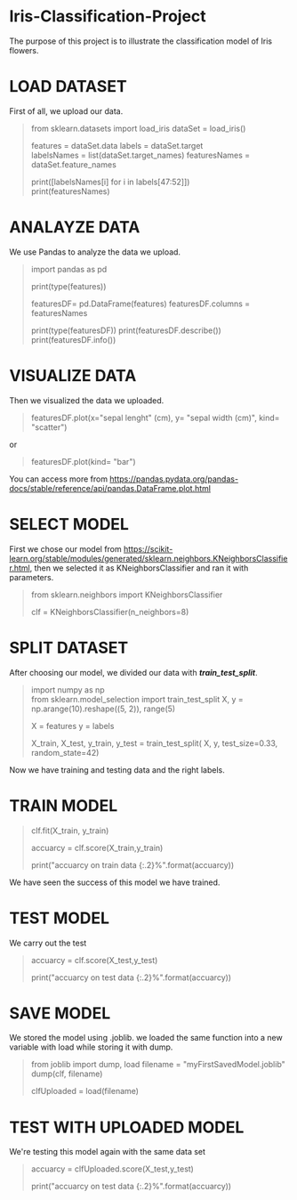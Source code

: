 # Iris-Classification-Project
The purpose of this project is to illustrate the classification model of Iris flowers.




# LOAD DATASET
First of all, we upload our data.

> from sklearn.datasets import load_iris
>dataSet = load_iris()
>
>features = dataSet.data
>labels = dataSet.target                                      
>labelsNames = list(dataSet.target_names)
>featuresNames = dataSet.feature_names                         
>
>print([labelsNames[i] for i in labels[47:52]])               
>print(featuresNames) 




# ANALAYZE DATA 
We use Pandas to analyze the data we upload.

>import pandas as pd
>
>print(type(features))
>
>featuresDF= pd.DataFrame(features)
>featuresDF.columns = featuresNames
>
>print(type(featuresDF))
>print(featuresDF.describe())                                
>print(featuresDF.info())  




# VISUALIZE DATA 
Then we visualized the data we uploaded.
>featuresDF.plot(x="sepal lenght" (cm), y= "sepal width (cm)", kind= "scatter") 

or

>featuresDF.plot(kind= "bar")

You can access more from https://pandas.pydata.org/pandas-docs/stable/reference/api/pandas.DataFrame.plot.html



# SELECT MODEL 
First we chose our model from https://scikit-learn.org/stable/modules/generated/sklearn.neighbors.KNeighborsClassifier.html, then we selected it as KNeighborsClassifier and ran it with parameters.

>from sklearn.neighbors import KNeighborsClassifier
>
>clf = KNeighborsClassifier(n_neighbors=8) 



# SPLIT DATASET 
After choosing our model, we divided our data with ***train_test_split***.

>import numpy as np  
>from sklearn.model_selection import train_test_split
>X, y = np.arange(10).reshape((5, 2)), range(5)
>
>X = features
>y = labels 
>
>X_train, X_test, y_train, y_test = train_test_split(
>   X, y, test_size=0.33, random_state=42)

 Now we have training and testing data and the right labels.
 
 
 
 
 # TRAIN MODEL 
>clf.fit(X_train, y_train)  
>
>accuarcy = clf.score(X_train,y_train)
>
>print("accuarcy on train data {:.2}%".format(accuarcy))

We have seen the success of this model we have trained.



# TEST MODEL
We carry out the test
>accuarcy = clf.score(X_test,y_test) 
>
>print("accuarcy on test data {:.2}%".format(accuarcy))


# SAVE MODEL 
We stored the model using .joblib. we loaded the same function into a new variable with load while storing it with dump.

>from joblib import dump, load
>filename = "myFirstSavedModel.joblib"
>dump(clf, filename)
>
>clfUploaded = load(filename)



# TEST WITH UPLOADED MODEL
We're testing this model again with the same data set 

>accuarcy = clfUploaded.score(X_test,y_test)
>
>print("accuarcy on test data {:.2}%".format(accuarcy))

